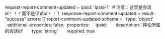 request-report-comment-updated =
  ipsid: 'ipsid-1'  # 注意：这里是会话id！！！而不是评论id！！！
response-report-comment-updated =
  result: "success"
  errors: []
report-comment-updated-schema =
  type: 'object'
  additional-properties: false
  properties:
    ipsid:
      description: '评论所属的会话id'
      type: 'string'
      required: true          
